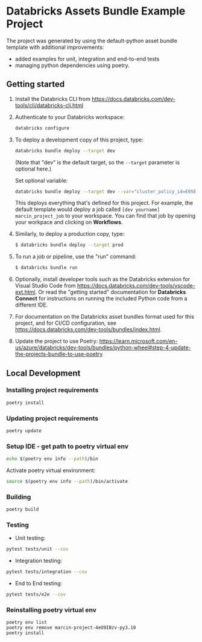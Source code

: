 # Databricks Assets Bundle Example Project

The project was generated by using the default-python asset bundle template with additional improvements:
* added examples for unit, integration and end-to-end tests
* managing python dependencies using poetry.

## Getting started

1. Install the Databricks CLI from https://docs.databricks.com/dev-tools/cli/databricks-cli.html

2. Authenticate to your Databricks workspace:
    ```bash
    databricks configure
    ```

3. To deploy a development copy of this project, type:
    ```bash
    databricks bundle deploy --target dev
    ```
    (Note that "dev" is the default target, so the `--target` parameter
    is optional here.)
    
    Set optional variable: 
    ```bash
    databricks bundle deploy --target dev --var="cluster_policy_id=E05E27B13F0003A2"
    ```    

    This deploys everything that's defined for this project.
    For example, the default template would deploy a job called
    `[dev yourname] marcin_project_job` to your workspace.
    You can find that job by opening your workpace and clicking on **Workflows**.

4. Similarly, to deploy a production copy, type:
   ```bash
   $ databricks bundle deploy --target prod
   ```

5. To run a job or pipeline, use the "run" command:
   ```bash
   $ databricks bundle run
   ```

6. Optionally, install developer tools such as the Databricks extension for Visual Studio Code from
   https://docs.databricks.com/dev-tools/vscode-ext.html. Or read the "getting started" documentation for
   **Databricks Connect** for instructions on running the included Python code from a different IDE.

7. For documentation on the Databricks asset bundles format used
   for this project, and for CI/CD configuration, see
   https://docs.databricks.com/dev-tools/bundles/index.html.

8. Update the project to use Poetry:
   https://learn.microsoft.com/en-us/azure/databricks/dev-tools/bundles/python-wheel#step-4-update-the-projects-bundle-to-use-poetry

## Local Development

### Installing project requirements

```bash
poetry install
```

### Updating project requirements

```bash
poetry update
```

### Setup IDE - get path to poetry virtual env

```bash
echo $(poetry env info --path)/bin
```

Activate poetry virtual environment:

```bash
source $(poetry env info --path)/bin/activate
```

### Building

```bash
poetry build
```

### Testing

* Unit testing:

```bash
pytest tests/unit --cov
```

* Integration testing:
```bash
pytest tests/integration --cov
```

* End to End testing:
```bash
pytest tests/e2e --cov
```

### Reinstalling poetry virtual env

```
poetry env list
poetry env remove marcin-project-4eO9IBzv-py3.10
poetry install
```
